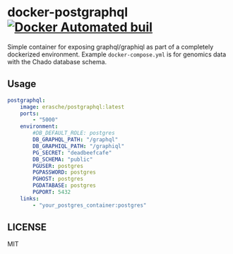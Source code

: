 # docker-postgraphql [![Docker Automated buil](https://img.shields.io/docker/automated/erasche/postgraphql.svg)](https://hub.docker.com/r/erasche/postgraphql/)

Simple container for exposing graphql/graphiql as part of a completely
dockerized environment. Example `docker-compose.yml` is for genomics data with
the Chado database schema.

## Usage

```yaml
postgraphql:
    image: erasche/postgraphql:latest
    ports:
        - "5000"
    environment:
        #DB_DEFAULT_ROLE: postgres
        DB_GRAPHQL_PATH: "/graphql"
        DB_GRAPHIQL_PATH: "/graphiql"
        PG_SECRET: "deadbeefcafe"
        DB_SCHEMA: "public"
		PGUSER: postgres
		PGPASSWORD: postgres
		PGHOST: postgres
		PGDATABASE: postgres
		PGPORT: 5432
    links:
        - "your_postgres_container:postgres"
```


## LICENSE

MIT

